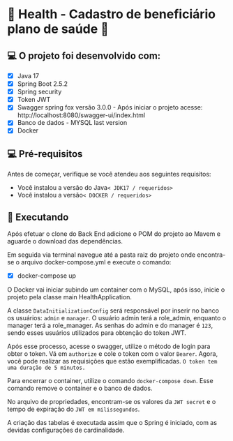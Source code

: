 # :hospital: Health - Cadastro de beneficiário plano de saúde :hospital:

## 💻 O projeto foi desenvolvido com:

- [x] Java 17
- [x] Spring Boot 2.5.2
- [x] Spring security
- [x] Token JWT
- [x] Swagger spring fox versão 3.0.0 - Após iniciar o projeto acesse: http://localhost:8080/swagger-ui/index.html
- [x] Banco de dados - MYSQL last version
- [x] Docker

## 💻 Pré-requisitos

Antes de começar, verifique se você atendeu aos seguintes requisitos:

* Você instalou a versão do Java`< JDK17 / requeridos>`
* Você instalou a versão`< DOCKER / requeridos>`

## 🚀 Executando

Após efetuar o clone do Back End adicione o POM do projeto ao Mavem e aguarde o download das dependências.

Em seguida via terminal navegue até a pasta raiz do projeto onde encontra-se o arquivo docker-compose.yml e execute o comando:

- [x] docker-compose up

O Docker vai iniciar subindo um container com o MySQL, após isso, inicie o projeto pela classe main HealthApplication. 

A classe `DataInitializationConfig` será responsável por inserir no banco os usuários: `admin` e `manager`. O usuário admin terá a role_admin, enquanto o manager terá a role_manager. As senhas do admin e do manager é `123`, sendo esses usuários utilizados para obtenção do token JWT.

Após esse processo, acesse o swagger, utilize o método de login para obter o token. Vá em `authorize` e cole o token com o valor `Bearer`. Agora, você pode realizar as requisições que estão exemplificadas.
`O token tem uma duração de 5 minutos.`

Para encerrar o container, utilize o comando `docker-compose down`. Esse comando remove o container e o banco de dados.

No arquivo de propriedades, encontram-se os valores da `JWT secret` e o tempo de expiração do `JWT em milissegundos`.

A criação das tabelas é executada assim que o Spring é iniciado, com as devidas configurações de cardinalidade.

